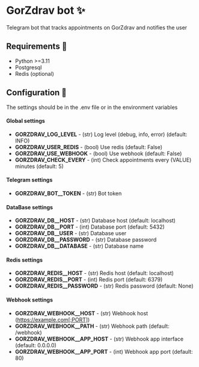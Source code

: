 # GorZdrav bot :sparkles:

Telegram bot that tracks appointments on GorZdrav and notifies the user

## Requirements :memo:
* Python >=3.11
* Postgresql
* Redis (optional)

## Configuration :wrench:
The settings should be in the .env file or in the environment variables

#### Global settings
* **GORZDRAV_LOG_LEVEL** - (str) Log level (debug, info, error) (default: INFO)
* **GORZDRAV_USER_REDIS** - (bool) Use redis (default: False)
* **GORZDRAV_USE_WEBHOOK** - (bool) Use webhook (default: False)
* **GORZDRAV_CHECK_EVERY** - (int) Check appointments every (VALUE) minutes (default: 5)

#### Telegram settings
* **GORZDRAV_BOT__TOKEN** - (str) Bot token

#### DataBase settings
* **GORZDRAV_DB__HOST** - (str) Database host (default: localhost)
* **GORZDRAV_DB__PORT** - (int) Database port (default: 5432)
* **GORZDRAV_DB__USER** - (str) Database user
* **GORZDRAV_DB__PASSWORD** - (str) Database password
* **GORZDRAV_DB__DATABASE** - (str) Database name

#### Redis settings
* **GORZDRAV_REDIS__HOST** - (str) Redis host (default: localhost)
* **GORZDRAV_REDIS__PORT** - (int) Redis port (default: 6379)
* **GORZDRAV_REDIS__PASSWORD** - (str) Redis password (default: None)

#### Webhook settings
* **GORZDRAV_WEBHOOK__HOST** - (str) Webhook host (https://example.com[:PORT])
* **GORZDRAV_WEBHOOK__PATH** - (str) Webhook path (default: /webhook)
* **GORZDRAV_WEBHOOK__APP_HOST** - (str) Webhook app interface (default: 0.0.0.0)
* **GORZDRAV_WEBHOOK__APP_PORT** - (int) Webhook app port (default: 80)